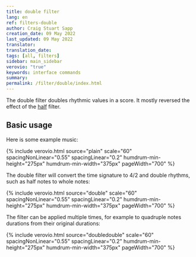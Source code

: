 ```yaml
---
title: double filter
lang: en
ref: filters-double
author: Craig Stuart Sapp
creation_date: 09 May 2022
last_updated: 09 May 2022
translator:
translation_date:
tags: [all, filters]
sidebar: main_sidebar
verovio: "true"
keywords: interface commands
summary:
permalink: /filter/double/index.html
---
```


The double filter doubles rhythmic values in a score.  It mostly
reversed the effect of the [half](/filter/half) filter.


## Basic usage ##


Here is some example music:

{% include verovio.html
	source="plain"
	scale="60"
	spacingNonLinear="0.55"
	spacingLinear="0.2"
	humdrum-min-height="275px"
	humdrum-min-width="375px"
	pageWidth="700"
%}
<script type="text/x-humdrum" id="plain">
**kern
*M4/4
=1
4c
4d
4e
4f
=2
1g
=3
8fL
8e
8d
8cJ
=
2B
2e
=
1d
==
*-
</script>


The double filter will convert the time signature to 4/2 and double
rhythms, such as half notes to whole notes:

{% include verovio.html
	source="double"
	scale="60"
	spacingNonLinear="0.55"
	spacingLinear="0.2"
	humdrum-min-height="275px"
	humdrum-min-width="375px"
	pageWidth="700"
%}
<script type="text/x-humdrum" id="double">
!!!filter: double
**kern
*M4/4
=1
4c
4d
4e
4f
=2
1g
=3
8fL
8e
8d
8cJ
=
2B
2e
=
1d
==
*-
</script>


The filter can be applied multiple times, for example to
quadruple notes durations from their original durations:

{% include verovio.html
	source="doubledouble"
	scale="60"
	spacingNonLinear="0.55"
	spacingLinear="0.2"
	humdrum-min-height="275px"
	humdrum-min-width="375px"
	pageWidth="700"
%}
<script type="text/x-humdrum" id="doubledouble">
!!!filter: double | double
**kern
*M4/4
=1
4c
4d
4e
4f
=2
1g
=3
8fL
8e
8d
8cJ
=
2B
2e
=
1d
==
*-
</script>



